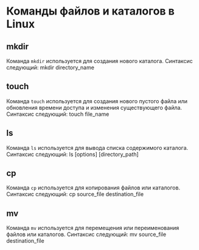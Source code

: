 # Команды файлов и каталогов в Linux

## mkdir
Команда `mkdir` используется для создания нового каталога. Синтаксис следующий:
mkdir directory_name

## touch
Команда `touch` используется для создания нового пустого файла или обновления времени доступа и изменения существующего файла. Синтаксис следующий:
touch file_name

## ls
Команда `ls` используется для вывода списка содержимого каталога. Синтаксис следующий:
ls [options] [directory_path]

## cp
Команда `cp` используется для копирования файлов или каталогов. Синтаксис следующий:
cp source_file destination_file

## mv
Команда `mv` используется для перемещения или переименования файлов или каталогов. Синтаксис следующий:
mv source_file destination_file
